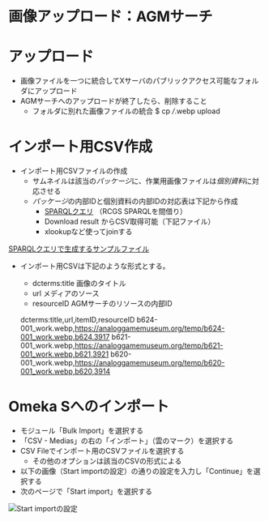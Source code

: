 # 画像アップロード：AGMサーチ

# アップロード
- 画像ファイルを一つに統合してXサーバのパブリックアクセス可能なフォルダにアップロード
- AGMサーチへのアップロードが終了したら、削除すること
    - フォルダに別れた画像ファイルの統合
    $ cp */*.webp upload


# インポート用CSV作成
- インポート用CSVファイルの作成
    - サムネイルは該当の*パッケージ*に、作業用画像ファイルは*個別資料*に対応させる
    - *パッケージ*の内部IDと個別資料の内部IDの対応表は下記から作成
        - [SPARQLクエリ](https://collection.rcgs.jp/sparql/#query=PREFIX%20dcterms%3A%20%3Chttp%3A%2F%2Fpurl.org%2Fdc%2Fterms%2F%3E%0APREFIX%20rdf%3A%20%3Chttp%3A%2F%2Fwww.w3.org%2F1999%2F02%2F22-rdf-syntax-ns%23%3E%0APREFIX%20ag%3A%20%3Chttps%3A%2F%2Fwww.analoggamemuseum.org%2Fontology%2F%3E%0APREFIX%20o%3A%20%3Chttp%3A%2F%2Fomeka.org%2Fs%2Fvocabs%2Fo%23%3E%0Aselect%20%3FitemID%20%3Fitem_oID%20%3Finstance_oID%20%7B%0A%20%20%3Fs%20rdf%3Atype%20ag%3AItem%20%3B%0A%20%20%20%20%20o%3Aid%20%3Fitem_oID%20%3B%0A%20%20%20%20%20ag%3Aidentifier%20%3FitemID%20%3B%0A%20%20%20%20%20ag%3AexemplarOf%20%3Finstance%20.%0A%20%20%3Finstance%20o%3Aid%20%3Finstance_oID%20.%0A%7D&endpoint=https%3A%2F%2Fdydra.com%2Ffukudakz%2Fagmsearchendpoint%2Fsparql&requestMethod=POST&tabTitle=Query&headers=%7B%7D&contentTypeConstruct=text%2Fturtle%2C*%2F*%3Bq%3D0.9&contentTypeSelect=application%2Fsparql-results%2Bjson%2C*%2F*%3Bq%3D0.9&outputFormat=table) （RCGS SPARQLを間借り）
        - Download result からCSV取得可能（下記ファイル）
        - xlookupなど使ってjoinする

[SPARQLクエリで生成するサンプルファイル](https://github.com/fukudakz/analoggamemuseum/blob/main/docs/assets/files/itemIDs.csv)

- インポート用CSVは下記のような形式とする。
    - dcterms:title 画像のタイトル
    - url メディアのソース
    - resourceID AGMサーチのリソースの内部ID

    dcterms:title,url,itemID,resourceID
    b624-001_work.webp,https://analoggamemuseum.org/temp/b624-001_work.webp,b624,3917
    b621-001_work.webp,https://analoggamemuseum.org/temp/b621-001_work.webp,b621,3921
    b620-001_work.webp,https://analoggamemuseum.org/temp/b620-001_work.webp,b620,3914


# Omeka Sへのインポート
- モジュール「Bulk Import」を選択する
- 「CSV - Medias」の右の「インポート」（雲のマーク）を選択する
- CSV Fileでインポート用のCSVファイルを選択する
    - その他のオプションは該当のCSVの形式による
- 以下の画像（Start importの設定）の通りの設定を入力し「Continue」を選択する
- 次のページで「Start import」を選択する


![Start importの設定](https://paper-attachments.dropboxusercontent.com/s_FFFBA7AEB78B4CE5E928713954EB0886EE55D3FDBFC7C15283916AD7247176A2_1674397262393_Screenshot+2023-01-22+at+23-20-05+Start+import++Bulk+import++agm.png)


